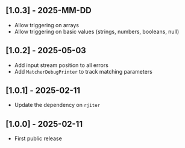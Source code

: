 ## [1.0.3] - 2025-MM-DD

- Allow triggering on arrays
- Allow triggering on basic values (strings, numbers, booleans, null)


## [1.0.2] - 2025-05-03

- Add input stream position to all errors
- Add `MatcherDebugPrinter` to track matching parameters


## [1.0.1] - 2025-02-11

- Update the dependency on `rjiter`


## [1.0.0] - 2025-02-11

- First public release

